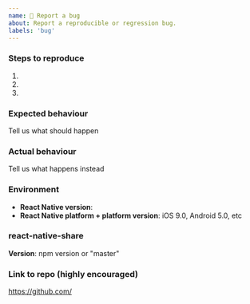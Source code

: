 ```yaml
---
name: 🐛 Report a bug
about: Report a reproducible or regression bug.
labels: 'bug'
---
```


### Steps to reproduce
1.
2.
3.

### Expected behaviour
Tell us what should happen

### Actual behaviour
Tell us what happens instead

### Environment
- **React Native version**:
- **React Native platform + platform version**: iOS 9.0, Android 5.0, etc

### react-native-share
**Version**: npm version or "master"

### Link to repo (highly encouraged)
https://github.com/
